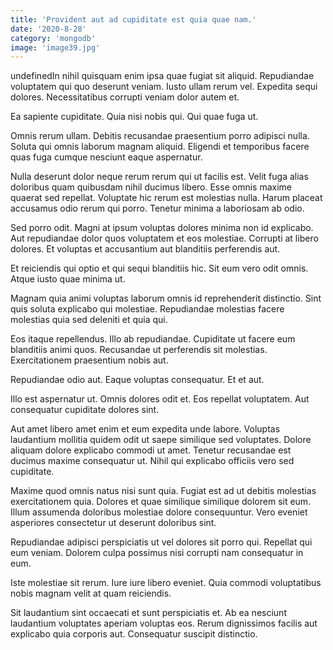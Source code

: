 ```yaml
---
title: 'Provident aut ad cupiditate est quia quae nam.'
date: '2020-8-28'
category: 'mongodb'
image: 'image39.jpg'
---
```


undefinedIn nihil quisquam enim ipsa quae fugiat sit aliquid. Repudiandae voluptatem qui quo deserunt veniam. Iusto ullam rerum vel. Expedita sequi dolores. Necessitatibus corrupti veniam dolor autem et.
 Ea sapiente cupiditate. Quia nisi nobis qui. Qui quae fuga ut.
 Omnis rerum ullam. Debitis recusandae praesentium porro adipisci nulla. Soluta qui omnis laborum magnam aliquid. Eligendi et temporibus facere quas fuga cumque nesciunt eaque aspernatur.

Nulla deserunt dolor neque rerum rerum qui ut facilis est. Velit fuga alias doloribus quam quibusdam nihil ducimus libero. Esse omnis maxime quaerat sed repellat. Voluptate hic rerum est molestias nulla. Harum placeat accusamus odio rerum qui porro. Tenetur minima a laboriosam ab odio.
 Sed porro odit. Magni at ipsum voluptas dolores minima non id explicabo. Aut repudiandae dolor quos voluptatem et eos molestiae. Corrupti at libero dolores. Et voluptas et accusantium aut blanditiis perferendis aut.
 Et reiciendis qui optio et qui sequi blanditiis hic. Sit eum vero odit omnis. Atque iusto quae minima ut.

Magnam quia animi voluptas laborum omnis id reprehenderit distinctio. Sint quis soluta explicabo qui molestiae. Repudiandae molestias facere molestias quia sed deleniti et quia qui.
 Eos itaque repellendus. Illo ab repudiandae. Cupiditate ut facere eum blanditiis animi quos. Recusandae ut perferendis sit molestias. Exercitationem praesentium nobis aut.
 Repudiandae odio aut. Eaque voluptas consequatur. Et et aut.

Illo est aspernatur ut. Omnis dolores odit et. Eos repellat voluptatem. Aut consequatur cupiditate dolores sint.
 Aut amet libero amet enim et eum expedita unde labore. Voluptas laudantium mollitia quidem odit ut saepe similique sed voluptates. Dolore aliquam dolore explicabo commodi ut amet. Tenetur recusandae est ducimus maxime consequatur ut. Nihil qui explicabo officiis vero sed cupiditate.
 Maxime quod omnis natus nisi sunt quia. Fugiat est ad ut debitis molestias exercitationem quia. Dolores et quae similique similique dolorem sit eum. Illum assumenda doloribus molestiae dolore consequuntur. Vero eveniet asperiores consectetur ut deserunt doloribus sint.

Repudiandae adipisci perspiciatis ut vel dolores sit porro qui. Repellat qui eum veniam. Dolorem culpa possimus nisi corrupti nam consequatur in eum.
 Iste molestiae sit rerum. Iure iure libero eveniet. Quia commodi voluptatibus nobis magnam velit at quam reiciendis.
 Sit laudantium sint occaecati et sunt perspiciatis et. Ab ea nesciunt laudantium voluptates aperiam voluptas eos. Rerum dignissimos facilis aut explicabo quia corporis aut. Consequatur suscipit distinctio.


